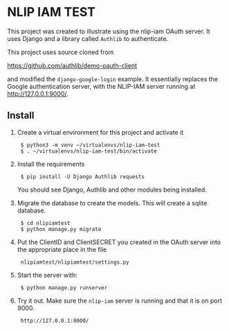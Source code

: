 # NLIP IAM TEST

This project was created to illustrate using the nlip-iam OAuth server.  It uses Django and a library called `Authlib` to authenticate.

This project uses source cloned from 

   https://github.com/authlib/demo-oauth-client
   
and modified the `django-google-login` example.  It essentially replaces the Google authentication server, with the NLIP-IAM server running at http://127.0.0.1:9000/.

## Install

1. Create a virtual environment for this project and activate it

        $ python3 -m venv ~/virtualenvs/nlip-iam-test
	    $ . ~/virtualenvs/nlip-iam-test/bin/activate

2. Install the requirements

        $ pip install -U Django Authlib requests

    You should see Django, Authlib and other modules being installed.
	
3. Migrate the database to create the models.  This will create a sqlite database.

        $ cd nlipiamtest
		$ python manage.py migrate

4. Put the ClientID and ClientSECRET you created in the OAuth server into the appropriate place in the file

		nlipiamtest/nlipiamtest/settings.py

5. Start the server with:

        $ python manage.py runserver

6. Try it out.  Make sure the `nlip-iam` server is running and that it is on port 9000. 

        http://127.0.0.1:8000/

